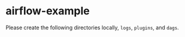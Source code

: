 # airflow-example

Please create the following directories locally, `logs`, `plugins`, and `dags`.

